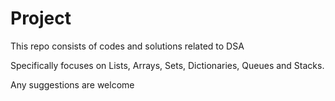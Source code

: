 # Project

This repo consists of codes and solutions related to DSA

Specifically focuses on Lists, Arrays, Sets, Dictionaries, Queues and Stacks.

Any suggestions are welcome




